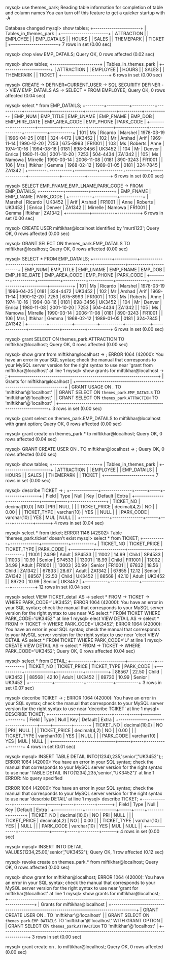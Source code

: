 
mysql> use themes_park;
Reading table information for completion of table and column names
You can turn off this feature to get a quicker startup with -A

Database changed
mysql> show tables;
+-----------------------+
| Tables_in_themes_park |
+-----------------------+
| ATTRACTION            |
| EMPLOYEE              |
| EMP_DATAILS           |
| HOURS                 |
| SALES                 |
| THEMEPARK             |
| TICKET                |
+-----------------------+
7 rows in set (0.00 sec)

mysql> drop view EMP_DATAILS;
Query OK, 0 rows affected (0.02 sec)

mysql> show tables;
+-----------------------+
| Tables_in_themes_park |
+-----------------------+
| ATTRACTION            |
| EMPLOYEE              |
| HOURS                 |
| SALES                 |
| THEMEPARK             |
| TICKET                |
+-----------------------+
6 rows in set (0.00 sec)

mysql> CREATE 
    ->     DEFINER=CURRENT_USER
    ->     SQL SECURITY DEFINER
    ->     VIEW EMP_DATAILS AS
    ->     SELECT * FROM EMPLOYEE;
Query OK, 0 rows affected (0.04 sec)

mysql> select * from EMP_DATAILS;
+---------+-----------+-----------+-----------+------------+---------------+---------------+-----------+-----------+
| EMP_NUM | EMP_TITLE | EMP_LNAME | EMP_FNAME | EMP_DOB    | EMP_HIRE_DATE | EMP_AREA_CODE | EMP_PHONE | PARK_CODE |
+---------+-----------+-----------+-----------+------------+---------------+---------------+-----------+-----------+
|     101 | Ms        | Ricardo   | Marshel   | 1978-03-19 | 1996-04-25    | 0181          | 324-4472  | UK3452    |
|     102 | Mr        | Arshad    | Arif      | 1969-11-14 | 1990-12-20    | 7253          | 675-8993  | FR1001    |
|     103 | Ms        | Roberts   | Anne      | 1974-10-16 | 1994-08-16    | 0181          | 898-3456  | UK3452    |
|     104 | Mr        | Denver    | Enrica    | 1980-11-08 | 2001-10-20    | 7253          | 504-4434  | ZA1342    |
|     105 | Ms        | Namowa    | Mirrelle  | 1990-03-14 | 2006-11-08    | 0181          | 890-3243  | FR1001    |
|     106 | Mrs       | Iftikhar  | Gemma     | 1968-02-12 | 1989-01-05    | 0181          | 324-7845  | ZA1342    |
+---------+-----------+-----------+-----------+------------+---------------+---------------+-----------+-----------+
6 rows in set (0.00 sec)

mysql> SELECT EMP_FNAME,EMP_LNAME,PARK_CODE
    ->     FROM EMP_DATAILS;
+-----------+-----------+-----------+
| EMP_FNAME | EMP_LNAME | PARK_CODE |
+-----------+-----------+-----------+
| Marshel   | Ricardo   | UK3452    |
| Arif      | Arshad    | FR1001    |
| Anne      | Roberts   | UK3452    |
| Enrica    | Denver    | ZA1342    |
| Mirrelle  | Namowa    | FR1001    |
| Gemma     | Iftikhar  | ZA1342    |
+-----------+-----------+-----------+
6 rows in set (0.00 sec)

mysql> CREATE USER miftikhar@localhost identified by 'murti123';
Query OK, 0 rows affected (0.00 sec)

mysql> GRANT SELECT ON themes_park.EMP_DATAILS TO miftikhar@localhost;
Query OK, 0 rows affected (0.00 sec)

mysql> SELECT * FROM EMP_DATAILS;
+---------+-----------+-----------+-----------+------------+---------------+---------------+-----------+-----------+
| EMP_NUM | EMP_TITLE | EMP_LNAME | EMP_FNAME | EMP_DOB    | EMP_HIRE_DATE | EMP_AREA_CODE | EMP_PHONE | PARK_CODE |
+---------+-----------+-----------+-----------+------------+---------------+---------------+-----------+-----------+
|     101 | Ms        | Ricardo   | Marshel   | 1978-03-19 | 1996-04-25    | 0181          | 324-4472  | UK3452    |
|     102 | Mr        | Arshad    | Arif      | 1969-11-14 | 1990-12-20    | 7253          | 675-8993  | FR1001    |
|     103 | Ms        | Roberts   | Anne      | 1974-10-16 | 1994-08-16    | 0181          | 898-3456  | UK3452    |
|     104 | Mr        | Denver    | Enrica    | 1980-11-08 | 2001-10-20    | 7253          | 504-4434  | ZA1342    |
|     105 | Ms        | Namowa    | Mirrelle  | 1990-03-14 | 2006-11-08    | 0181          | 890-3243  | FR1001    |
|     106 | Mrs       | Iftikhar  | Gemma     | 1968-02-12 | 1989-01-05    | 0181          | 324-7845  | ZA1342    |
+---------+-----------+-----------+-----------+------------+---------------+---------------+-----------+-----------+
6 rows in set (0.00 sec)

mysql> grant SELECT ON themes_park.ATTRACTION TO miftikhar@localhost;
Query OK, 0 rows affected (0.00 sec)

mysql> show grant from miftikhar@localhost
    -> ;
ERROR 1064 (42000): You have an error in your SQL syntax; check the manual that corresponds to your MySQL server version for the right syntax to use near 'grant from miftikhar@localhost' at line 1
mysql> show grants for miftikhar@localhost
    -> ;
+------------------------------------------------------------------------+
| Grants for miftikhar@localhost                                         |
+------------------------------------------------------------------------+
| GRANT USAGE ON *.* TO 'miftikhar'@'localhost'                          |
| GRANT SELECT ON `themes_park`.`EMP_DATAILS` TO 'miftikhar'@'localhost' |
| GRANT SELECT ON `themes_park`.`ATTRACTION` TO 'miftikhar'@'localhost'  |
+------------------------------------------------------------------------+
3 rows in set (0.00 sec)

mysql> grant select on themes_park.EMP_DATAILS to miftikhar@localhost with grant option;
Query OK, 0 rows affected (0.00 sec)

mysql> grant create on themes_park.* to miftikhar@localhost;
Query OK, 0 rows affected (0.04 sec)

mysql> GRANT CREATE USER ON *.* TO miftikhar@localhost
    -> ;
Query OK, 0 rows affected (0.00 sec)

mysql> show tables;
+-----------------------+
| Tables_in_themes_park |
+-----------------------+
| ATTRACTION            |
| EMPLOYEE              |
| EMP_DATAILS           |
| HOURS                 |
| SALES                 |
| THEMEPARK             |
| TICKET                |
+-----------------------+
7 rows in set (0.00 sec)

mysql> describe TICKET
    -> ;
+--------------+---------------+------+-----+---------+-------+
| Field        | Type          | Null | Key | Default | Extra |
+--------------+---------------+------+-----+---------+-------+
| TICKET_NO    | decimal(10,0) | NO   | PRI | NULL    |       |
| TICKET_PRICE | decimal(4,2)  | NO   |     | 0.00    |       |
| TICKET_TYPE  | varchar(10)   | YES  |     | NULL    |       |
| PARK_CODE    | varchar(10)   | YES  | MUL | NULL    |       |
+--------------+---------------+------+-----+---------+-------+
4 rows in set (0.04 sec)

mysql> select * from ticket;
ERROR 1146 (42S02): Table 'themes_park.ticket' doesn't exist
mysql> select * from TICKET;
+-----------+--------------+-------------+-----------+
| TICKET_NO | TICKET_PRICE | TICKET_TYPE | PARK_CODE |
+-----------+--------------+-------------+-----------+
|     11001 |        24.99 | Adult       | SP4533    |
|     11002 |        14.99 | Child       | SP4533    |
|     11003 |        10.99 | Senior      | SP4533    |
|     13001 |        18.99 | Child       | FR1001    |
|     13002 |        34.99 | Adult       | FR1001    |
|     13003 |        20.99 | Senior      | FR1001    |
|     67832 |        18.56 | Child       | ZA1342    |
|     67833 |        28.67 | Adult       | ZA1342    |
|     67855 |        12.12 | Senior      | ZA1342    |
|     88567 |        22.50 | Child       | UK3452    |
|     88568 |        42.10 | Adult       | UK3452    |
|     89720 |        10.99 | Senior      | UK3452    |
+-----------+--------------+-------------+-----------+
12 rows in set (0.04 sec)

mysql> select VIEW TICKET_detail AS
    ->     select * FROM
    ->         TICKET
    ->         WHERE PARK_CODE='UK3452';
ERROR 1064 (42000): You have an error in your SQL syntax; check the manual that corresponds to your MySQL server version for the right syntax to use near 'AS
    select * FROM
        TICKET
        WHERE PARK_CODE='UK3452'' at line 1
mysql> elect VIEW DETAIL AS
    ->     select * FROM
    ->         TICKET
    ->         WHERE PARK_CODE='UK3452';
ERROR 1064 (42000): You have an error in your SQL syntax; check the manual that corresponds to your MySQL server version for the right syntax to use near 'elect VIEW DETAIL AS
    select * FROM
        TICKET
        WHERE PARK_CODE='U' at line 1
mysql> CREATE VIEW DETAIL AS
    ->     select * FROM
    ->         TICKET
    ->         WHERE PARK_CODE='UK3452';
Query OK, 0 rows affected (0.04 sec)

mysql> select * from DETAIL;
+-----------+--------------+-------------+-----------+
| TICKET_NO | TICKET_PRICE | TICKET_TYPE | PARK_CODE |
+-----------+--------------+-------------+-----------+
|     88567 |        22.50 | Child       | UK3452    |
|     88568 |        42.10 | Adult       | UK3452    |
|     89720 |        10.99 | Senior      | UK3452    |
+-----------+--------------+-------------+-----------+
3 rows in set (0.07 sec)

mysql> deccribe TCIKET
    -> ;
ERROR 1064 (42000): You have an error in your SQL syntax; check the manual that corresponds to your MySQL server version for the right syntax to use near 'deccribe TCIKET' at line 1
mysql> DESCRIBE TICKET;
+--------------+---------------+------+-----+---------+-------+
| Field        | Type          | Null | Key | Default | Extra |
+--------------+---------------+------+-----+---------+-------+
| TICKET_NO    | decimal(10,0) | NO   | PRI | NULL    |       |
| TICKET_PRICE | decimal(4,2)  | NO   |     | 0.00    |       |
| TICKET_TYPE  | varchar(10)   | YES  |     | NULL    |       |
| PARK_CODE    | varchar(10)   | YES  | MUL | NULL    |       |
+--------------+---------------+------+-----+---------+-------+
4 rows in set (0.01 sec)

mysql> 
mysql> INSERT TABLE DETAIL INTO(1234),235,'senior',"UK3452");;
ERROR 1064 (42000): You have an error in your SQL syntax; check the manual that corresponds to your MySQL server version for the right syntax to use near 'TABLE DETAIL INTO(1234),235,'senior',"UK3452")' at line 1
ERROR: 
No query specified

ERROR 1064 (42000): You have an error in your SQL syntax; check the manual that corresponds to your MySQL server version for the right syntax to use near 'descrbie DETAIL' at line 1
mysql> describe TICKET;
+--------------+---------------+------+-----+---------+-------+
| Field        | Type          | Null | Key | Default | Extra |
+--------------+---------------+------+-----+---------+-------+
| TICKET_NO    | decimal(10,0) | NO   | PRI | NULL    |       |
| TICKET_PRICE | decimal(4,2)  | NO   |     | 0.00    |       |
| TICKET_TYPE  | varchar(10)   | YES  |     | NULL    |       |
| PARK_CODE    | varchar(10)   | YES  | MUL | NULL    |       |
+--------------+---------------+------+-----+---------+-------+
4 rows in set (0.00 sec)

mysql> 
mysql> INSERT INTO  DETAIL VALUES(1234,25.00,'senior',"UK3452");
Query OK, 1 row affected (0.12 sec)

mysql> revoke create on themes_park.* from miftikhar@localhost;
Query OK, 0 rows affected (0.00 sec)

mysql> show grant for miftikhar@localhost;
ERROR 1064 (42000): You have an error in your SQL syntax; check the manual that corresponds to your MySQL server version for the right syntax to use near 'grant for miftikhar@localhost' at line 1
mysql> show grants for miftikhar@localhost;
+------------------------------------------------------------------------------------------+
| Grants for miftikhar@localhost                                                           |
+------------------------------------------------------------------------------------------+
| GRANT CREATE USER ON *.* TO 'miftikhar'@'localhost'                                      |
| GRANT SELECT ON `themes_park`.`EMP_DATAILS` TO 'miftikhar'@'localhost' WITH GRANT OPTION |
| GRANT SELECT ON `themes_park`.`ATTRACTION` TO 'miftikhar'@'localhost'                    |
+------------------------------------------------------------------------------------------+
3 rows in set (0.00 sec)

mysql> grant create on *.* to miftikhar@localhost;
Query OK, 0 rows affected (0.00 sec)

